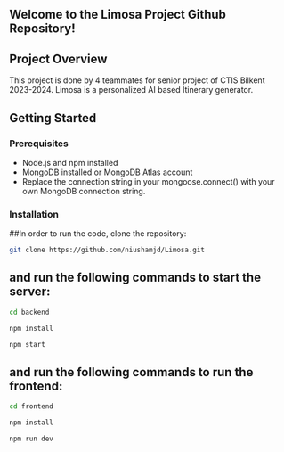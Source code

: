 ## Welcome to the Limosa Project Github Repository!
## Project Overview
This project is done by 4 teammates for senior project of CTIS Bilkent 2023-2024.
Limosa is a personalized AI based Itinerary generator.
## Getting Started

### Prerequisites
- Node.js and npm installed
- MongoDB installed or MongoDB Atlas account
- Replace the connection string in your mongoose.connect() with your own MongoDB connection string.

### Installation
##In order to run the code, clone the repository: 
 ```sh
git clone https://github.com/niushamjd/Limosa.git
```
## and run the following commands to start the server:
```sh
cd backend
```
```sh
npm install
```
```sh
npm start
```
## and run the following commands to run the frontend: 
```sh
cd frontend
```
```sh
npm install
```
```sh
npm run dev
```